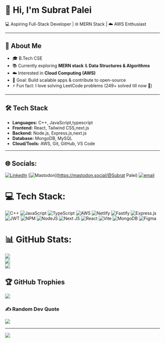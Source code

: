 # 👋 Hi, I'm Subrat Palei  

💻 Aspiring Full-Stack Developer | 🌐 MERN Stack | ☁️ AWS Enthusiast  

---

## 🚀 About Me  
- 🎓 B.Tech CSE  
- 📚 Currently exploring **MERN stack** & **Data Structures & Algorithms**  
- ☁️ Interested in **Cloud Computing (AWS)**  
- 🎯 Goal: Build scalable apps & contribute to open-source  
- ⚡ Fun fact: I love solving LeetCode problems (249+ solved till now 🚀)  

---

## 🛠️ Tech Stack  
- **Languages:** C++, JavaScript,typescript
- **Frontend:** React, Tailwind CSS,next.js
- **Backend:** Node.js, Express.js,next.js
- **Database:** MongoDB, MySQL  
- **Cloud/Tools:** AWS, Git, GitHub, VS Code  

---


## 🌐 Socials:
[![LinkedIn](https://img.shields.io/badge/LinkedIn-%230077B5.svg?logo=linkedin&logoColor=white)](https://linkedin.com/in/www.linkedin.com/in/subratpalei) [![Mastodon](https://img.shields.io/badge/-MASTODON-%232B90D9?logo=mastodon&logoColor=white)](https://mastodon.social/@Subrat Palei) [![email](https://img.shields.io/badge/Email-D14836?logo=gmail&logoColor=white)](mailto:subratpaleibabul@gmail.com) 

# 💻 Tech Stack:
![C++](https://img.shields.io/badge/c++-%2300599C.svg?style=for-the-badge&logo=c%2B%2B&logoColor=white) ![JavaScript](https://img.shields.io/badge/javascript-%23323330.svg?style=for-the-badge&logo=javascript&logoColor=%23F7DF1E) ![TypeScript](https://img.shields.io/badge/typescript-%23007ACC.svg?style=for-the-badge&logo=typescript&logoColor=white) ![AWS](https://img.shields.io/badge/AWS-%23FF9900.svg?style=for-the-badge&logo=amazon-aws&logoColor=white) ![Netlify](https://img.shields.io/badge/netlify-%23000000.svg?style=for-the-badge&logo=netlify&logoColor=#00C7B7) ![Fastify](https://img.shields.io/badge/fastify-%23000000.svg?style=for-the-badge&logo=fastify&logoColor=white) ![Express.js](https://img.shields.io/badge/express.js-%23404d59.svg?style=for-the-badge&logo=express&logoColor=%2361DAFB) ![JWT](https://img.shields.io/badge/JWT-black?style=for-the-badge&logo=JSON%20web%20tokens) ![NPM](https://img.shields.io/badge/NPM-%23CB3837.svg?style=for-the-badge&logo=npm&logoColor=white) ![NodeJS](https://img.shields.io/badge/node.js-6DA55F?style=for-the-badge&logo=node.js&logoColor=white) ![Next JS](https://img.shields.io/badge/Next-black?style=for-the-badge&logo=next.js&logoColor=white) ![React](https://img.shields.io/badge/react-%2320232a.svg?style=for-the-badge&logo=react&logoColor=%2361DAFB) ![Vite](https://img.shields.io/badge/vite-%23646CFF.svg?style=for-the-badge&logo=vite&logoColor=white) ![MongoDB](https://img.shields.io/badge/MongoDB-%234ea94b.svg?style=for-the-badge&logo=mongodb&logoColor=white) ![Figma](https://img.shields.io/badge/figma-%23F24E1E.svg?style=for-the-badge&logo=figma&logoColor=white)
# 📊 GitHub Stats:
![](https://github-readme-stats.vercel.app/api?username=Codewith68&theme=merko&hide_border=false&include_all_commits=false&count_private=false)<br/>
![](https://nirzak-streak-stats.vercel.app/?user=Codewith68&theme=merko&hide_border=false)<br/>
![](https://github-readme-stats.vercel.app/api/top-langs/?username=Codewith68&theme=merko&hide_border=false&include_all_commits=false&count_private=false&layout=compact)

## 🏆 GitHub Trophies
![](https://github-profile-trophy.vercel.app/?username=Codewith68&theme=radical&no-frame=false&no-bg=true&margin-w=4)

### ✍️ Random Dev Quote
![](https://quotes-github-readme.vercel.app/api?type=horizontal&theme=radical)

---
[![](https://visitcount.itsvg.in/api?id=Codewith68&icon=4&color=8)](https://visitcount.itsvg.in)

<!-- Proudly created with GPRM ( https://gprm.itsvg.in ) -->
